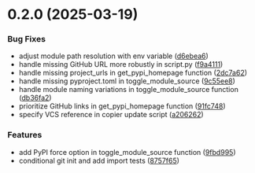 # 0.2.0 (2025-03-19)


### Bug Fixes

* adjust module path resolution with env variable ([d6ebea6](https://github.com/iloveitaly/uv-development-toggle/commit/d6ebea655086f9d0d430a1f01062222e96796a55))
* handle missing GitHub URL more robustly in script.py ([f9a4111](https://github.com/iloveitaly/uv-development-toggle/commit/f9a4111a207a094153d8a8525377a674b9ceb34b))
* handle missing project_urls in get_pypi_homepage function ([2dc7a62](https://github.com/iloveitaly/uv-development-toggle/commit/2dc7a624a188f38b3d63680fdfa739303643addf))
* handle missing pyproject.toml in toggle_module_source ([9c55ee8](https://github.com/iloveitaly/uv-development-toggle/commit/9c55ee8895db5dfa426e6800a81ce627c42f9179))
* handle module naming variations in toggle_module_source function ([db36fa2](https://github.com/iloveitaly/uv-development-toggle/commit/db36fa26b6d2b6f0cbd87b3b8aa3da081becbf2d))
* prioritize GitHub links in get_pypi_homepage function ([91fc748](https://github.com/iloveitaly/uv-development-toggle/commit/91fc748219166f8c15c48624dab00d70c7198e6a))
* specify VCS reference in copier update script ([a206262](https://github.com/iloveitaly/uv-development-toggle/commit/a2062628e189fc67569fe3f479401222d8d6769d))


### Features

* add PyPI force option in toggle_module_source function ([9fbd995](https://github.com/iloveitaly/uv-development-toggle/commit/9fbd9958b68a5d37dd042259eff797d566920a8e))
* conditional git init and add import tests ([8757f65](https://github.com/iloveitaly/uv-development-toggle/commit/8757f65c38e717b9389f50fa14e65f556b91504e))



